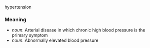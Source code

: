 hypertension
### Meaning
+ _noun_: Arterial disease in which chronic high blood pressure is the primary symptom
+ _noun_: Abnormally elevated blood pressure
